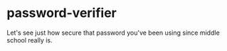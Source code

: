 # password-verifier
Let's see just how secure that password you've been using since middle school really is.
